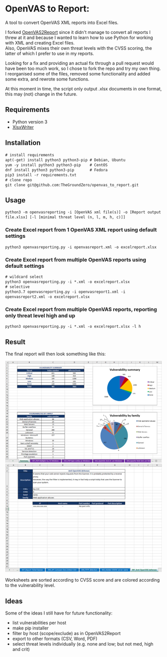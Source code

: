 # OpenVAS to Report:  
A tool to convert OpenVAS XML reports into Excel files.

I forked [OpenVAS2Report](https://github.com/cr0hn/openvas_to_report) since it didn't manage to convert all reports I threw at it
and because I wanted to learn how to use Python for working with XML and creating Excel files.  
Also, OpenVAS mixes their own threat levels with the CVSS scoring, the latter of which I prefer to use in my reports.

Looking for a fix and providing an actual fix through a pull request would have been too much work,
so I chose to fork the repo and try my own thing.  
I reorganised some of the files, removed some functionality and added some extra, and rewrote some functions.

At this moment in time, the script only output .xlsx documents in one format, this may (not) change in the future.

## Requirements

 - Python version 3
 - [XlsxWriter](https://xlsxwriter.readthedocs.io/)

## Installation

    # install requirements
    apt(-get) install python3 python3-pip # Debian, Ubuntu
    yum -y install python3 python3-pip    # CentOS
    dnf install python3 python3-pip       # Fedora
    pip3 install -r requirements.txt
    # clone repo
    git clone git@github.com:TheGroundZero/openvas_to_report.git

## Usage

    python3 -m openvasreporting -i [OpenVAS xml file(s)] -o [Report output file.xlsx] [-l [minimal threat level (n, l, m, h, c)]]

### Create Excel report from 1 OpenVAS XML report using default settings

    python3 openvasreporting.py -i openvasreport.xml -o excelreport.xlsx

### Create Excel report from multiple OpenVAS reports using default settings

    # wildcard select
    python3 openvasreporting.py -i *.xml -o excelreport.xlsx
    # selective
    python3.7 openvasreporting.py -i openvasreport1.xml -i openvasreport2.xml -o excelreport.xlsx

### Create Excel report from multiple OpenVAS reports, reporting only threat level high and up

    python3 openvasreporting.py -i *.xml -o excelreport.xlsx -l h

## Result

The final report will then look something like this:

![Report example screenshot](openvasreporting/doc/img/screenshot-report.png?raw=true)
![Report example screenshot](openvasreporting/doc/img/screenshot-report2.png?raw=true)

Worksheets are sorted according to CVSS score and are colored according to the vulnerability level.

## Ideas

Some of the ideas I still have for future functionality:

 - list vulnerabilities per host
 - make pip installer
 - filter by host (scope/exclude) as in OpenVAS2Report
 - export to other formats (CSV, Word, PDF)
 - select threat levels individually (e.g. none and low; but not med, high and crit)
 
